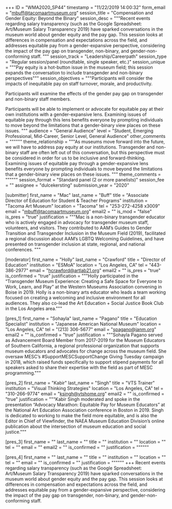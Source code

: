 +++
ID = "WMA2020_SP44"
timestamp = "11/22/2019 14:00:32"
form_email = "mbuff@tacomaartmuseum.org"
session_title = "Compensation and Gender Equity: Beyond the Binary"
session_desc = """Recent events regarding salary transparency (such as the Google Spreadsheet: Art/Museum Salary Transparency 2019) have sparked conversations in the museum world about gender equity and the pay gap. This session looks at differences in compensation and expectations across the field, and addresses equitable pay from a gender-expansive perspective, considering the impact of the pay gap on transgender, non-binary, and gender-non-conforming staff. """
session_track = "Leadership/Careerpath"
session_type = "Regular session/panel (roundtable, single speaker, etc.)"
session_unique = """Pay equity is a hot-button issue in the museum field; this session expands the conversation to include transgender and non-binary perspectives"""
session_objectives = """Participants will consider the impacts of inequitable pay on staff turnover, morale, and productivity.

Participants will examine the effects of the gender pay gap on transgender and non-binary staff members.

Participants will be able to implement or advocate for equitable pay at their own institutions with a gender-expansive lens. Examining issues of equitable pay through this lens benefits everyone by prompting individuals to move beyond the limitations that a gender-binary view places on these issues. """
audience = "General Audience"
level = "Student, Emerging Professional, Mid-Career, Senior Level, General Audience"
other_comments = """"""
theme_relationship = """As museums move forward into the future, we will have to address pay equity at our institutions. Transgender and non-binary staff are often left out of this conversation, but this perspective must be considered in order for us to be inclusive and forward-thinking. Examining issues of equitable pay through a gender-expansive lens benefits everyone by prompting individuals to move beyond the limitations that a gender-binary view places on these issues. """
theme_comments = """"""
session_format = "Standard panel (2 or more panelists)"
session_fee = ""
assignee = "dulcekersting"
submission_year = "2020"

[submitter]
first_name = "Mac"
last_name = "Buff"
title = "Associate Director of Education for Student & Teacher Programs"
institution = "Tacoma Art Museum"
location = "Tacoma"
tel = "253-272-4258 x3009"
email = "mbuff@tacomaartmuseum.org"
email2 = ""
is_mod = "false"
is_pres = "true"
justification = """Mac is a non-binary transgender educator who is actively engaged in advocacy for transgender museum staff, volunteers, and visitors. They contributed to AAM’s Guides to Gender Transition and Transgender Inclusion in the Museum Field (2019), facilitated a regional discussion about AAM’s LGBTQ Welcoming Guidelines, and have presented on transgender inclusion at state, regional, and national conferences.  """

[moderator]
first_name = "Holly"
last_name = "Crawford"
title = "Director of Education"
institution = "ESMoA"
location = "Los Angeles, CA"
tel = "443-386-2977"
email = "hcrawford@artlab21.org"
email2 = ""
is_pres = "true"
is_confirmed = "true"
justification = """Holly participated in the “Transgender Museum Experience: Creating a Safe Space for Everyone to Work, Learn, and Play” at the Western Museums Association convening in Boise in 2019. Holly is a non-binary arts educator who leads a team working focused on creating a welcoming and inclusive environment for all audiences. They also co-lead the Art Education + Social Justice Book Club in the Los Angeles area."""

[pres_1]
first_name = "Sohayla"
last_name = "Pagano"
title = "Education Specialist"
institution = "Japanese American National Museum"
location = "Los Angeles, CA"
tel = "(213) 306-5677"
email = "spagano@janm.org"
email2 = ""
is_confirmed = "true"
justification = """Sohayla Pagano served as Advancement Board Member from 2017-2019 for the Museum Educators of Southern California, a regional professional organization that supports museum educators and advocates for change across the museum field. She oversaw MESC’s #SupportMESCSupportChange Giving Tuesday campaign in 2018, which raised funds specifically to support stipend payments for all speakers asked to share their expertise with the field as part of MESC programming."""

[pres_2]
first_name = "Kabir"
last_name = "Singh"
title = "VTS Trainer"
institution = "Visual Thinking Strategies"
location = "Los Angeles, CA"
tel = "310-266-9774"
email = "ksingh@vtshome.org"
email2 = ""
is_confirmed = "true"
justification = """Kabir Singh moderated and spoke in the presentation “Advocacy Marathon: Equitable Pay for Museum Educators” at the National Art Education Association conference in Boston in 2019. Singh is dedicated to working to make the field more equitable, and is also the Editor in Chief of Viewfinder, the NAEA Museum Education Division’s online publication about the intersection of museum education and social justice."""

[pres_3]
first_name = ""
last_name = ""
title = ""
institution = ""
location = ""
tel = ""
email = ""
email2 = ""
is_confirmed = ""
justification = """"""

[pres_4]
first_name = ""
last_name = ""
title = ""
institution = ""
location = ""
tel = ""
email = ""
is_confirmed = ""
justification = """"""
+++
Recent events regarding salary transparency (such as the Google Spreadsheet: Art/Museum Salary Transparency 2019) have sparked conversations in the museum world about gender equity and the pay gap. This session looks at differences in compensation and expectations across the field, and addresses equitable pay from a gender-expansive perspective, considering the impact of the pay gap on transgender, non-binary, and gender-non-conforming staff. 